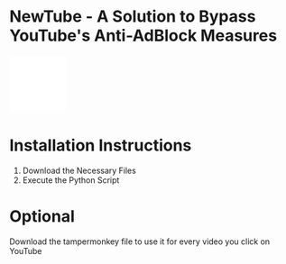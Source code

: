 # NewTube - A Solution to Bypass YouTube's Anti-AdBlock Measures
<img src="./static/logo.png" alt="Logo" width="100" height="100">

# Installation Instructions

1. Download the Necessary Files
2. Execute the Python Script


# Optional 

Download the tampermonkey file to use it for every video you click on YouTube
